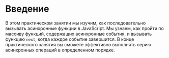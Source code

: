 # Введение

В этом практическом занятии мы изучим, как последовательно вызывать асинхронные функции в JavaScript. Мы узнаем, как пройти по массиву функций, содержащих асинхронные события, и вызывать функцию `next`, когда каждое событие завершится. В конце практического занятия вы сможете эффективно выполнять серию асинхронных операций в определенном порядке.
